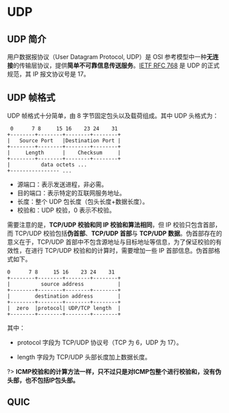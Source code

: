 # UDP

## UDP 简介

用户数据报协议（User Datagram Protocol, UDP）是 OSI 参考模型中一种**无连接**的传输层协议，提供**简单不可靠信息传送服务**。[IETF RFC 768](https://www.rfc-editor.org/rfc/rfc768) 是 UDP 的正式规范，其 IP 报文协议号是 17。

## UDP 帧格式

UDP 帧格式十分简单，由 8 字节固定包头以及载荷组成。其中 UDP 头格式为：

```
 0      7 8     15 16    23 24    31
+--------+--------+--------+--------+
|   Source Port   |Destination Port |
+--------+--------+--------+--------+
|     Length      |    Checksum     |
+--------+--------+--------+--------+
|          data octets ...
+---------------- ...
```

- 源端口：表示发送进程，非必需。
- 目的端口：表示特定的互联网服务地址。
- 长度：整个 UDP 包长度（包头长度+数据长度）。
- 校验和：UDP 校验，0 表示不校验。

需要注意的是，**TCP/UDP 校验和同 IP 校验和算法相同**，但 IP 校验只包含首部，而 TCP/UDP 校验包括**伪首部**、**TCP/UDP 首部**与 **TCP/UDP 数据**。伪首部存在的意义在于，TCP/UDP 首部中不包含源地址与目标地址等信息，为了保证校验的有效性，在进行 TCP/UDP 校验和的计算时，需要增加一些 IP 首部信息。伪首部格式如下。

```
0      7 8     15 16    23 24    31
+--------+--------+--------+--------+
|          source address           |
+--------+--------+--------+--------+
|        destination address        |
+--------+--------+--------+--------+
|  zero  |protocol| UDP/TCP length  |
+--------+--------+--------+--------+
```

其中：

- protocol 字段为 TCP/UDP 协议号（TCP 为 6，UDP 为 17）。

- length 字段为 TCP/UDP 头部长度加上数据长度。

?> **ICMP校验和的计算方法一样，只不过只是对ICMP包整个进行校验和，没有伪头部，也不包括IP包头部。**

## QUIC 
